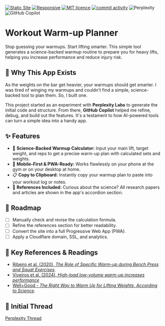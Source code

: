 [![Static Site](https://img.shields.io/badge/deploy-GitHub%20Pages-blue?logo=github)](https://pages.github.com/)
[![Responsive](https://img.shields.io/badge/mobile-RWD-blue?logo=css3)](https://developer.mozilla.org/en-US/docs/Web/Progressive_web_apps/Responsive/responsive_design)
[![MIT licence](https://img.shields.io/badge/license-MIT-green)](LICENSE)
[![commit activity](https://img.shields.io/github/commit-activity/y/user39261580/Workout-Warmup-Planner)](https://github.com/user39261580/Workout-Warmup-Planner/graphs/contributors)
![Perplexity](https://img.shields.io/badge/perplexity-000000?style=for-the-badge&logo=perplexity&logoColor=088F8F)
![GitHub Copilot](https://img.shields.io/badge/github_copilot-8957E5?style=for-the-badge&logo=github-copilot&logoColor=white)

# Workout Warm-up Planner

Stop guessing your warmups. Start lifting smarter. This simple tool generates a science-backed warmup routine to prepare you for heavy lifts, helping you increase performance and reduce injury risk.

## 🤔 Why This App Exists

As the weights on the bar get heavier, your warmups should get smarter. I was tired of winging my warmups and couldn't find a simple, science-backed tool to plan them. So, I built one.

This project started as an experiment with **Perplexity Labs** to generate the initial code and structure. From there, **GitHub Copilot** helped me refine, debug, and build out the features. It's a testament to how AI-powered tools can turn a simple idea into a handy app.

## ✨ Features

* 🔬 **Science-Backed Warmup Calculator:** Input your main lift, target weight, and reps to get a precise warm-up plan with calculated sets and weights.
* 📱 **Mobile-First \& PWA-Ready:** Works flawlessly on your phone at the gym or on your desktop at home.
* 📋 **Copy to Clipboard:** Instantly copy your warmup plan to paste into your workout log or notes.
* 📖 **References Included:** Curious about the science? All research papers and articles are shown in the app's accordion section.

## 🚀 Roadmap

* [ ] Manually check and revise the calculation formula.
* [ ] Refine the references section for better readability.
* [ ] Convert the site into a full Progressive Web App (PWA).
* [ ] Apply a Cloudflare domain, SSL, and analytics.

## 📖 Key References \& Readings

* [Ribeiro et al. (2020), *The Role of Specific Warm-up during Bench Press and Squat Exercises*](https://pubmed.ncbi.nlm.nih.gov/32971729/).
* [Viveiros et al. (2024), *High-load low-volume warm-up increases performance*](https://pubmed.ncbi.nlm.nih.gov/39593476/)
* [Well+Good - *The Right Way to Warm Up for Lifting Weights, According to Science*](https://www.wellandgood.com/fitness/weight-lifting-warm-up).

## 📜 Initial Thread

[Perplexity Thread](https://www.perplexity.ai/search/qing-yong-ying-wen-sou-xun-bin-.v.S_lsBTcGzpftqYo.qzw?6=d&7=d)